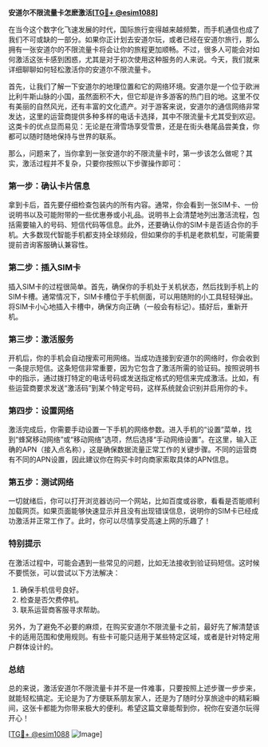 **安道尔不限流量卡怎麽激活[[TG💪+ @esim1088](https://t.me/s/esim1088)]**

在当今这个数字化飞速发展的时代，国际旅行变得越来越频繁，而手机通信也成了我们不可或缺的一部分。如果你正计划去安道尔玩，或者已经在安道尔旅行，那么拥有一张安道尔的不限流量卡将会让你的旅程更加顺畅。不过，很多人可能会对如何激活这张卡感到困惑，尤其是对于初次使用这种服务的人来说。今天，我们就来详细聊聊如何轻松激活你的安道尔不限流量卡。

首先，让我们了解一下安道尔的地理位置和它的网络环境。安道尔是一个位于欧洲比利牛斯山脉的小国，虽然面积不大，但它却是许多游客的热门目的地。这里不仅有美丽的自然风光，还有丰富的文化遗产。对于游客来说，安道尔的通信网络非常发达，这里的运营商提供多种多样的电话卡选择，其中不限流量卡尤其受到欢迎。这类卡的优点显而易见：无论是在滑雪场享受雪景，还是在街头巷尾品尝美食，你都可以随时随地保持与世界的联系。

那么，问题来了，当你拿到一张安道尔的不限流量卡时，第一步该怎么做呢？其实，激活过程并不复杂，只要你按照以下步骤操作即可：

### **第一步：确认卡片信息**
拿到卡后，首先要仔细检查包装内的所有内容。通常，你会看到一张SIM卡、一份说明书以及可能附带的一些优惠券或小礼品。说明书上会清楚地列出激活流程，包括需要输入的号码、短信代码等信息。此外，还要确认你的SIM卡是否适合你的手机。大多数现代智能手机都支持全球频段，但如果你的手机是老款机型，可能需要提前咨询客服确认兼容性。

### **第二步：插入SIM卡**
插入SIM卡的过程很简单。首先，确保你的手机处于关机状态，然后找到手机上的SIM卡槽。通常情况下，SIM卡槽位于手机侧面，可以用随附的小工具轻轻弹出。将SIM卡小心地插入卡槽中，确保方向正确（一般会有标记）。插好后，重新开机。

### **第三步：激活服务**
开机后，你的手机会自动搜索可用网络。当成功连接到安道尔的网络时，你会收到一条提示短信。这条短信非常重要，因为它包含了激活所需的验证码。按照说明书中的指示，通过拨打特定的电话号码或发送指定格式的短信来完成激活。比如，有些运营商要求发送“激活码”到某个特定号码，这样系统就会识别并启用你的卡。

### **第四步：设置网络**
激活完成后，你需要手动设置一下手机的网络参数。进入手机的“设置”菜单，找到“蜂窝移动网络”或“移动网络”选项，然后选择“手动网络设置”。在这里，输入正确的APN（接入点名称），这是确保数据流量正常工作的关键步骤。不同的运营商有不同的APN设置，因此建议你在购买卡时向商家索取具体的APN信息。

### **第五步：测试网络**
一切就绪后，你可以打开浏览器访问一个网站，比如百度或谷歌，看看是否能顺利加载网页。如果页面能够快速显示并且没有出现错误信息，说明你的SIM卡已经成功激活并正常工作了。此时，你可以尽情享受高速上网的乐趣了！

### **特别提示**
在激活过程中，可能会遇到一些常见的问题，比如无法接收到验证码短信。这时候不要慌张，可以尝试以下方法解决：
1. 确保手机信号良好。
2. 检查是否欠费停机。
3. 联系运营商客服寻求帮助。

另外，为了避免不必要的麻烦，在购买安道尔不限流量卡之前，最好先了解清楚该卡的适用范围和使用规则。有些卡可能只适用于某些特定区域，或者是针对特定用户群体设计的。

### **总结**
总的来说，激活安道尔不限流量卡并不是一件难事，只要按照上述步骤一步步来，就能轻松搞定。无论是为了方便联系朋友家人，还是为了随时分享旅途中的精彩瞬间，这张卡都能为你带来极大的便利。希望这篇文章能帮到你，祝你在安道尔玩得开心！

[[TG💪+ @esim1088](https://t.me/s/esim1088) ![Image](https://i.postimg.cc/4NQfJmqS/Snipaste-2025-05-13-00-14-12.png)]